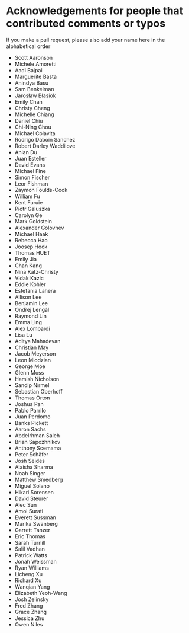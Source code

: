 # Acknowledgements for people that contributed comments or typos

If you make a pull request, please also add your name here in the alphabetical order

* Scott Aaronson
* Michele Amoretti
* Aadi Bajpai
* Marguerite Basta
* Anindya Basu
* Sam Benkelman
* Jarosław Błasiok
* Emily Chan
* Christy Cheng
* Michelle Chiang
* Daniel Chiu
* Chi-Ning Chou
* Michael Colavita
* Rodrigo Daboin Sanchez
* Robert Darley Waddilove
* Anlan Du
* Juan Esteller
* David Evans
* Michael Fine
* Simon Fischer
* Leor Fishman
* Zaymon Foulds-Cook
* William Fu
* Kent Furuie
* Piotr Galuszka
* Carolyn Ge
* Mark Goldstein
* Alexander Golovnev
* Michael Haak
* Rebecca Hao
* Joosep Hook
* Thomas HUET
* Emily Jia
* Chan Kang
* Nina Katz-Christy
* Vidak Kazic
* Eddie Kohler
* Estefania Lahera
* Allison Lee
* Benjamin Lee
* Ondřej Lengál
* Raymond Lin
* Emma Ling
* Alex Lombardi
* Lisa Lu
* Aditya Mahadevan
* Christian May
* Jacob Meyerson
* Leon Mlodzian
* George Moe
* Glenn Moss
* Hamish Nicholson
* Sandip Nirmel
* Sebastian Oberhoff
* Thomas Orton
* Joshua Pan
* Pablo Parrilo
* Juan Perdomo
* Banks Pickett
* Aaron Sachs
* Abdelrhman Saleh
* Brian Sapozhnikov
* Anthony Scemama
* Peter Schäfer
* Josh Seides
* Alaisha Sharma
* Noah Singer
* Matthew Smedberg
* Miguel Solano
* Hikari Sorensen
* David Steurer
* Alec Sun
* Amol Surati
* Everett Sussman
* Marika Swanberg
* Garrett Tanzer
* Eric Thomas
* Sarah Turnill
* Salil Vadhan
* Patrick Watts
* Jonah Weissman
* Ryan Williams
* Licheng Xu
* Richard Xu
* Wanqian Yang
* Elizabeth Yeoh-Wang
* Josh Zelinsky
* Fred Zhang
* Grace Zhang
* Jessica Zhu
* Owen Niles